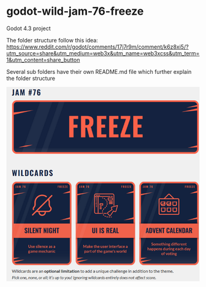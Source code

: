 # godot-wild-jam-76-freeze

Godot 4.3 project

The folder structure follow this idea: https://www.reddit.com/r/godot/comments/17j7r9m/comment/k6z8xi5/?utm_source=share&utm_medium=web3x&utm_name=web3xcss&utm_term=1&utm_content=share_button

Several sub folders have their own README.md file which further explain the folder structure

![The theme is "freeze". The wildcards are "silent night", "ui is real" and "advent calendar"](theme-and-wildcards.png)

